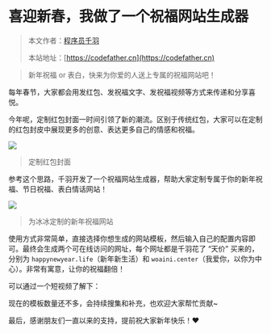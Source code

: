 # 喜迎新春，我做了一个祝福网站生成器

> 本文作者：[程序员千羽](https://yuyuanweb.feishu.cn/wiki/Abldw5WkjidySxkKxU2cQdAtnah)
>
> 本站地址：[https://codefather.cn](https://codefather.cn)

> 新年祝福 or 表白，快来为你爱的人送上专属的祝福网站吧！

每年春节，大家都会用发红包、发祝福文字、发祝福视频等方式来传递和分享喜悦。

今年呢，定制红包封面一时间引领了新的潮流。区别于传统红包，大家可以在定制的红包封皮中展现更多的创意、表达更多自己的情感和祝福。

![](https://pic.yupi.icu/5563/202311090824372.png)

> 定制红包封面

参考这个思路，千羽开发了一个祝福网站生成器，帮助大家定制专属于你的新年祝福、节日祝福、表白情话网站！

![](https://pic.yupi.icu/5563/202311090824653.png)

> 为冰冰定制的新年祝福网站

使用方式非常简单，直接选择你想生成的网站模板，然后输入自己的配置内容即可。最终会生成两个可在线访问的网址，每个网址都是千羽花了 “天价” 买来的，分别为 `happynewyear.life`（新年新生活）和 `woaini.center`（我爱你，以你为中心）。非常有寓意，让你的祝福翻倍！

可以通过一个短视频了解下：



现在的模板数量还不多，会持续搜集和补充，也欢迎大家帮忙贡献~

最后，感谢朋友们一直以来的支持，提前祝大家新年快乐！❤️
